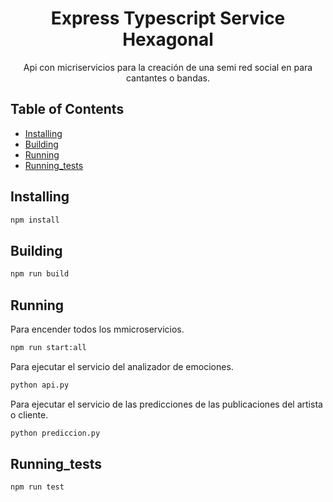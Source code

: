 <h1 align="center">Express Typescript Service Hexagonal</h1>

<p align="center">
  Api con micriservicios para la creación de una semi  red social en para cantantes o bandas.
</p>

## Table of Contents

- [Installing](#installing)
- [Building](#building)
- [Running](#running)
- [Running_tests](#running_tests)

## Installing

```bash
npm install
```

## Building

```bash
npm run build
```
## Running

Para encender todos los mmicroservicios.
```bash
npm run start:all
```
Para ejecutar el servicio del analizador de emociones.
```bash
python api.py
```

Para ejecutar el servicio de las predicciones de las publicaciones del artista o cliente.
```bash
python prediccion.py
```

## Running_tests
```bash
npm run test
```